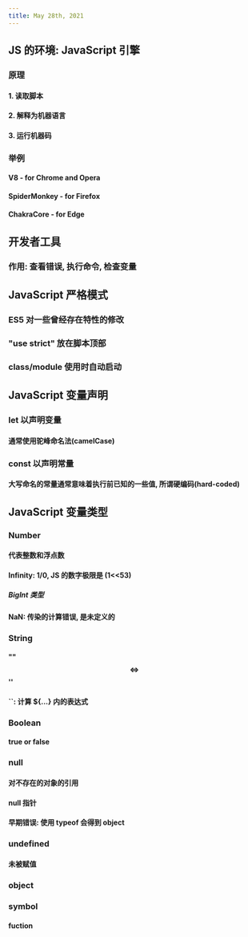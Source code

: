 ```yaml
---
title: May 28th, 2021
---
```


## JS 的环境: JavaScript 引擎
### 原理
#### 1. 读取脚本
#### 2. 解释为机器语言
#### 3. 运行机器码
### 举例
#### V8 - for Chrome and Opera
#### SpiderMonkey - for Firefox
#### ChakraCore - for Edge
## 开发者工具
### 作用: 查看错误, 执行命令, 检查变量
## JavaScript 严格模式
### ES5 对一些曾经存在特性的修改
### "use strict" 放在脚本顶部
### class/module 使用时自动启动
## JavaScript 变量声明
### let 以声明变量
#### 通常使用驼峰命名法(camelCase)
### const 以声明常量
#### 大写命名的常量通常意味着执行前已知的一些值, 所谓硬编码(hard-coded)
## JavaScript 变量类型
### Number
#### 代表整数和浮点数
#### Infinity: 1/0, JS 的数字极限是 (1<<53)
##### BigInt 类型
#### NaN: 传染的计算错误, 是未定义的
### String
#### "" $$\iff$$ ''
#### ``: 计算 ${...} 内的表达式
### Boolean
#### true or false
### null
#### 对不存在的对象的引用
#### null 指针
#### 早期错误: 使用 typeof 会得到 object
### undefined
#### 未被赋值
### object
### symbol
#### fuction
